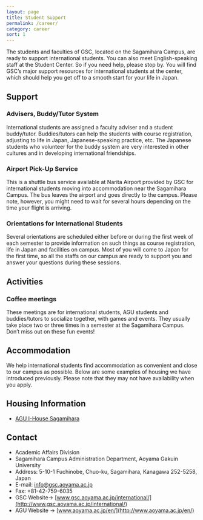 ```yaml
---
layout: page
title: Student Support
permalink: /career/
category: career
sort: 1
---
```


The students and faculties of GSC, located on the Sagamihara Campus, are ready to support international students. You can also meet English-speaking staff at the Student Center. So if you need help, please stop by. You will find GSC’s major support resources for international students at the center, which should help you get off to a smooth start for your life in Japan.

## Support
###  Advisers, Buddy/Tutor System
International students are assigned a faculty adviser and a student buddy/tutor. Buddies/tutors can help the students with course registration, adjusting to life in Japan, Japanese-speaking practice, etc. The Japanese students who volunteer for the buddy system are very interested in other cultures and in developing international friendships.

### Airport Pick-Up Service
This is a shuttle bus service available at Narita Airport provided by GSC for international students moving into accommodation near the Sagamihara Campus. The bus leaves the airport and goes directly to the campus. Please note, however, you might need to wait for several hours depending on the time your flight is arriving.

### Orientations for International Students
Several orientations are scheduled either before or during the first week of each semester to provide information on such things as course registration, life in Japan and facilities on campus. Most of you will come to Japan for the first time, so all the staffs on our campus are ready to support you and answer your questions during these sessions.

## Activities
### Coffee meetings
These meetings are for international students, AGU students and buddies/tutors to socialize together, with games and events. They usually take place two or three times in a semester at the Sagamihara Campus. Don’t miss out on these fun events!

## Accommodation
We help international students find accommodation as convenient and close to our campus as possible. Below are some examples of housing we have introduced previously. Please note that they may not have availability when you apply.

## Housing Information
* [AGU I-House Sagamihara](http://www.aoyama.ac.jp/en/campuslife/student_life.html)


## Contact
* Academic Affairs Division
* Sagamihara Campus Administration Department, Aoyama Gakuin University
* Address: 5-10-1 Fuchinobe, Chuo-ku, Sagamihara, Kanagawa 252-5258, Japan
* E-mail: info@gsc.aoyama.ac.jp
* Fax: +81-42-759-6035
* GSC Website-> [www.gsc.aoyama.ac.jp/international/](http://www.gsc.aoyama.ac.jp/international/)
* AGU Website -> [www.aoyama.ac.jp/en/](http://www.aoyama.ac.jp/en/)

